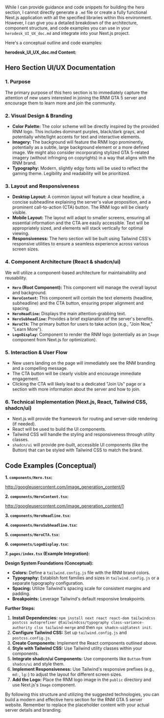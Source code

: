 While I can provide guidance and code snippets for building the hero section, I cannot directly generate a `.md` file or create a fully functional Next.js application with all the specified libraries within this environment. However, I can give you a detailed breakdown of the architecture, component structure, and code examples you can use in your `herodesk_UI_UX_doc.md` and integrate into your Next.js project.

Here's a conceptual outline and code examples:

**herodesk_UI_UX_doc.md Content:**

## Hero Section UI/UX Documentation

### 1. Purpose

The primary purpose of this hero section is to immediately capture the attention of new users interested in joining the RNM GTA 5 server and encourage them to learn more and join the community.

### 2. Visual Design & Branding

* **Color Palette:** The color scheme will be directly inspired by the provided RNM logo. This includes dominant purples, black/dark grays, and potentially white/light accents for text and interactive elements.
* **Imagery:** The background will feature the RNM logo prominently, potentially as a subtle, large background element or a more defined image. We might also consider incorporating stylized GTA 5-related imagery (without infringing on copyrights) in a way that aligns with the RNM brand.
* **Typography:** Modern, slightly edgy fonts will be used to reflect the gaming theme. Legibility and readability will be prioritized.

### 3. Layout and Responsiveness

* **Desktop Layout:** A common layout will feature a clear headline, a concise subheadline explaining the server's value proposition, and a prominent call-to-action (CTA) button. The RNM logo will be clearly visible.
* **Mobile Layout:** The layout will adapt to smaller screens, ensuring all essential information and the CTA are easily accessible. Text will be appropriately sized, and elements will stack vertically for optimal viewing.
* **Responsiveness:** The hero section will be built using Tailwind CSS's responsive utilities to ensure a seamless experience across various screen sizes.

### 4. Component Architecture (React & shadcn/ui)

We will utilize a component-based architecture for maintainability and reusability.

* **`Hero` (Root Component):** This component will manage the overall layout and background.
* **`HeroContent`:** This component will contain the text elements (headline, subheadline) and the CTA button, ensuring proper alignment and spacing.
* **`HeroHeadline`:** Displays the main attention-grabbing text.
* **`HeroSubheadline`:** Provides a brief explanation of the server's benefits.
* **`HeroCTA`:** The primary button for users to take action (e.g., "Join Now," "Learn More").
* **`LogoDisplay`:** Component to render the RNM logo (potentially as an `Image` component from Next.js for optimization).

### 5. Interaction & User Flow

* New users landing on the page will immediately see the RNM branding and a compelling message.
* The CTA button will be clearly visible and encourage immediate engagement.
* Clicking the CTA will likely lead to a dedicated "Join Us" page or a section with more information about the server and how to join.

### 6. Technical Implementation (Next.js, React, Tailwind CSS, shadcn/ui)

* Next.js will provide the framework for routing and server-side rendering (if needed).
* React will be used to build the UI components.
* Tailwind CSS will handle the styling and responsiveness through utility classes.
* `shadcn/ui` will provide pre-built, accessible UI components (like the Button) that can be styled with Tailwind CSS to match the brand.

## Code Examples (Conceptual)

**1. `components/Hero.tsx`:**

http://googleusercontent.com/image_generation_content/0



**2. `components/HeroContent.tsx`:**

http://googleusercontent.com/image_generation_content/1



**3. `components/HeroHeadline.tsx`:**

**4. `components/HeroSubheadline.tsx`:**

**5. `components/HeroCTA.tsx`:**

**6. `components/LogoDisplay.tsx`:**

**7. `pages/index.tsx` (Example Integration):**

**Design System Foundations (Conceptual):**

* **Colors:** Define a `tailwind.config.js` file with the RNM brand colors.
* **Typography:** Establish font families and sizes in `tailwind.config.js` or a separate typography configuration.
* **Spacing:** Utilize Tailwind's spacing scale for consistent margins and padding.
* **Breakpoints:** Leverage Tailwind's default responsive breakpoints.

**Further Steps:**

1.  **Install Dependencies:** `npm install next react react-dom tailwindcss postcss autoprefixer @tailwindcss/typography class-variance-authority clsx tailwind-merge` and then `npx shadcn-ui@latest init`.
2.  **Configure Tailwind CSS:** Set up `tailwind.config.js` and `postcss.config.js`.
3.  **Create Components:** Implement the React components outlined above.
4.  **Style with Tailwind CSS:** Use Tailwind utility classes within your components.
5.  **Integrate shadcn/ui Components:** Use components like `Button` from `shadcn/ui` and style them.
6.  **Implement Responsiveness:** Use Tailwind's responsive prefixes (e.g., `md:`, `lg:`) to adjust the layout for different screen sizes.
7.  **Add the Logo:** Place the RNM logo image in the `public` directory and use Next.js's `Image` component.

By following this structure and utilizing the suggested technologies, you can build a modern and effective hero section for the RNM GTA 5 server website. Remember to replace the placeholder content with your actual server details and branding.
